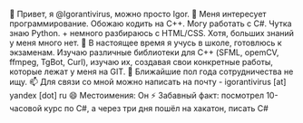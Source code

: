 👋 Привет, я @Igorantivirus, можно просто Igor.
👀 Меня интересует программирование. Обожаю кодить на С++. Могу работать с C#. Чутка знаю Python. + немного разбираюсь с HTML/CSS. Хотя, больших знаний у меня много нет.
🌱 В настоящее время я учусь в школе, готовлюсь к экзаменам. Изучаю различные библиотеки для С++ (SFML, opemCV, ffmpeg, TgBot, Curl), изучаю их, создавая свои конкретные работы, которые лежат у меня на GIT.
💞️ Ближайшие пол года сотрудничества не ищу.
📫 Для связи со мной можно написать на почту - igorantivirus [at] yandex [dot] ru
😄 Местоимения: Он
⚡ Забавный факт: посмотрел 10-часовой курс по C#, а через три дня пошёл на хакатон, писать C#
